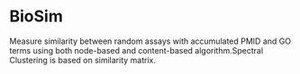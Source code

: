 # BioSim
Measure similarity between random assays with accumulated PMID and GO terms using both node-based and content-based algorithm.Spectral Clustering is based on similarity matrix.
